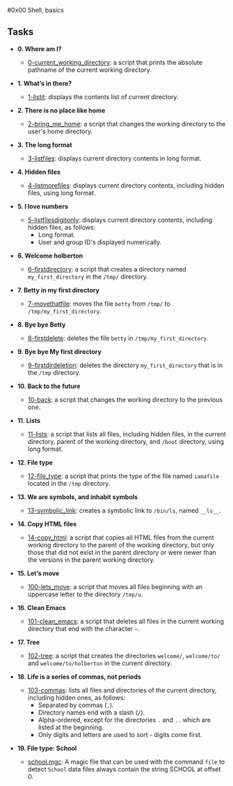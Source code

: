 #0x00 Shell, basics

## Tasks

* **0. Where am I?**
  * [0-current_working_directory](./0-current_working_directory): a script that prints the absolute pathname of the current working directory.

* **1. What’s in there?**
  * [1-listit](./1-listit): displays the contents list of current directory.

* **2. There is no place like home**
  * [2-bring_me_home](./2-bring_me_home): a script that changes the working directory to the  user's home directory.

* **3. The long format**
  * [3-listfiles](./3-listfiles): displays current directory contents in  long format.

* **4. Hidden files**
  * [4-listmorefiles](./4-listmorefiles): displays current directory contents,
  including hidden files, using long format.

* **5. I love numbers**
  * [5-listfilesdigitonly](./5-listfilesdigitonly): displays current directory
  contents, including hidden files, as follows:
    * Long format.
    * User and group ID's displayed numerically.

* **6. Welcome holberton**
  * [6-firstdirectory](./6-firstdirectory): a script that creates a directory named `my_first_directory`  in the `/tmp/` directory.

* **7. Betty in my first directory**
  * [7-movethatfile](./7-movethatfile): moves the file `betty` from `/tmp/` to  `/tmp/my_first_directory`.

* **8. Bye bye Betty**
  * [8-firstdelete](./8-firstdelete): deletes the file `betty` in `/tmp/my_first_directory`.

* **9. Bye bye My first directory**
  * [9-firstdirdeletion](./9-firstdirdeletion): deletes the directory `my_first_directory` that is in the `/tmp` directory.

* **10. Back to the future**
  * [10-back](./10-back): a script that changes the working directory to the previous one.

* **11. Lists**
  * [11-lists](./11-lists): a script that lists all files, including hidden files, in the current directory, parent of the working directory, and `/boot` directory, using long format.

* **12. File type**
  * [12-file_type](./12-file_type): a script that prints the type of the file named  `iamafile` located in the `/tmp` directory.

* **13. We are symbols, and inhabit symbols**
  * [13-symbolic_link](./13-symbolic_link): creates a symbolic link to `/bin/ls`,  named `__ls__`.

* **14. Copy HTML files**
  * [14-copy_html](./14-copy_html): a script that copies all HTML files from the current  working directory to the parent of the working directory, but only those that  did not exist in the parent directory or were newer than the versions in the parent working directory.

* **15. Let’s move**
  * [100-lets_move](./100-lets_move): a script that moves all files beginning with an uppercase  letter to the directory `/tmp/u`.

* **16. Clean Emacs**
  * [101-clean_emacs](./101-clean_emacs): a script that deletes all files in the current working  directory that end with the character `~`.

* **17. Tree**
  * [102-tree](./102-tree): a script that creates the directories `welcome/`,  `welcome/to/` and `welcome/to/holberton` in the current directory.

* **18. Life is a series of commas, not periods**
  * [103-commas](./103-commas): lists all files and directories of the current  directory, including hidden ones, as follows:
    * Separated by commas (`,`).
    * Directory names end with a slash (`/`).
    * Alpha-ordered, except for the directories `.` and `..` which are listed at the beginning.
    * Only digits and letters are used to sort - digits come first.

* **19. File type: School**
  * [school.mgc](./school.mgc): A magic file that can be used with the command `file` to  detect `School` data files always contain the string SCHOOL at offset 0.
